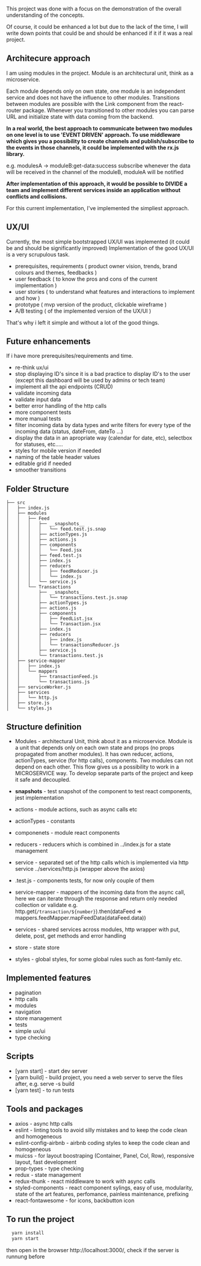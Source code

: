 This project was done with a focus on the demonstration of the overall understanding of the concepts.

Of course, it could be enhanced a lot but due to the lack of the time, I will write down points that could be and should be enhanced if it if it was a real project.

 ## Architecure approach
  
  I am using modules in the project. Module is an architectural unit, think as a microservice.

  Each module depends only on own state, one module is an independent service and does not have the influence to other modules. Transitions between modules are possible with the Link component from the react-router package.
  Whenever you transitioned to other modules you can parse URL and initialize state with data coming from the backend.

  **In a real world, the best approach to communicate between two modules on one level is to use 'EVENT DRIVEN' approach. To use middleware which gives you a possibility to create channels and publish/subscribe to the events in those channels, it could be implemented with the rx.js library.**

  e.g. modulesA -> moduleB:get-data:success subscribe
  whenever the data will be received in the channel of the moduleB, moduleA will be notified

  **After implementation of this approach, it would be possible to DIVIDE a team and implement different services inside an application without conflicts and collisions.**

  For this current implementation, I've implemented the simpliest approach.


## UX/UI
  Currently, the most simple bootstrapped UX/UI was implemented (it could be and should be significantly improved)
  Implementation of the good UX/UI is a very scrupulous task.

  - prerequisites, requirements ( product owner vision, trends, brand colours and themes, feedbacks )
  - user feedback ( to know the pros and cons of the current implementation )
  - user stories ( to understand what features and interactions to implement and how )
  - prototype ( mvp version of the product, clickable wireframe )
  - A/B testing ( of the implemented version of the UX/UI )

  That's why i left it simple and without a lot of the good things.


## Future enhancements

  If i have more prerequisites/requirements and time.
 
  - re-think ux/ui
  - stop displaying ID's since it is a bad practice to display ID's to the user (except this dashboard will be used by admins or tech team)
  - implement all the api endpoints (CRUD)
  - validate incoming data
  - validate input data
  - better error handling of the http calls
  - more component tests
  - more manual tests 
  - filter incoming data by data types and write filters for every type of the incoming data (status, dateFrom, dateTo ...)
  - display the data in an apropriate way (calendar for date, etc), selectbox for statuses, etc.....
  - styles for mobile version if needed
  - naming of the table header values
  - editable grid if needed
  - smoother transitions


## Folder Structure

```
├── src
│   ├── index.js
│   ├── modules
│   │   ├── Feed
│   │   │   ├── __snapshots__
│   │   │   │   └── feed.test.js.snap
│   │   │   ├── actionTypes.js
│   │   │   ├── actions.js
│   │   │   ├── components
│   │   │   │   └── Feed.jsx
│   │   │   ├── feed.test.js
│   │   │   ├── index.js
│   │   │   ├── reducers
│   │   │   │   ├── feedReducer.js
│   │   │   │   └── index.js
│   │   │   └── service.js
│   │   └── Transactions
│   │       ├── __snapshots__
│   │       │   └── transactions.test.js.snap
│   │       ├── actionTypes.js
│   │       ├── actions.js
│   │       ├── components
│   │       │   ├── FeedList.jsx
│   │       │   └── Transaction.jsx
│   │       ├── index.js
│   │       ├── reducers
│   │       │   ├── index.js
│   │       │   └── transactionsReducer.js
│   │       ├── service.js
│   │       └── transactions.test.js
│   ├── service-mapper
│   │   ├── index.js
│   │   └── mappers
│   │       ├── transactionFeed.js
│   │       └── transactions.js
│   ├── serviceWorker.js
│   ├── services
│   │   └── http.js
│   ├── store.js
│   └── styles.js
```

## Structure definition

  - Modules  - architectural Unit, think about it as a microservice. Module is a unit that depends only on each own state and props (no props propagated from another modules). It has own reducer, actions, actionTypes, service (for http calls), components. Two modules can not depend on each other. This flow gives us a possibility to work in a MICROSERVICE way. To develop separate parts of the project and keep it safe and decoupled.

  - __snapshots__ - test snapshot of the component to test react components, jest implementation
  - actions - module actions, such as async calls etc
  - actionTypes - constants
  - componenets - module react components 
  - reducers - reducers which is combined in ../index.js for a state management
  - service - separated set of the http calls which is implemented via http service ../services/http.js (wrapper above the axios)
  - .test.js - components tests, for now only couple of them
  - service-mapper - mappers of the incoming data from the async call, here we can iterate through the response and return only needed collection or validate e.g. http.get(`/transaction/${number}`).then(dataFeed => mappers.feedMapper.mapFeedData(dataFeed.data))

  - services - shared services across modules, http wrapper with put, delete, post, get methods and error handling
  - store - state store
  - styles - global styles, for some global rules such as font-family etc.

## Implemented features
  - pagination
  - http calls
  - modules
  - navigation
  - store management
  - tests
  - simple ux/ui
  - type checking

## Scripts

  - [yarn start] - start dev server
  - [yarn build] - build project, you need a web server to serve the files after, e.g. serve -s build
  - [yarn test] - to run tests

## Tools and packages

  - axios - async http calls
  - eslint - linting tools to avoid silly mistakes and to keep the code clean and homogeneous  
  - eslint-config-airbnb - airbnb coding styles to keep the code clean and homogeneous
  - muicss - for layout boostraping (Container, Panel, Col, Row), responsive layout, fast development
  - prop-types - type checking
  - redux - state management
  - redux-thunk - react middleware to work with async calls
  - styled-components - react component sylings, easy of use, modularity, state of the art features, perfomance, painless maintenance, prefixing
  - react-fontawesome - for icons, backbutton icon

## To run the project

```sh
  yarn install
  yarn start
```
  then open in the browser http://localhost:3000/, check if the server is runnung before






